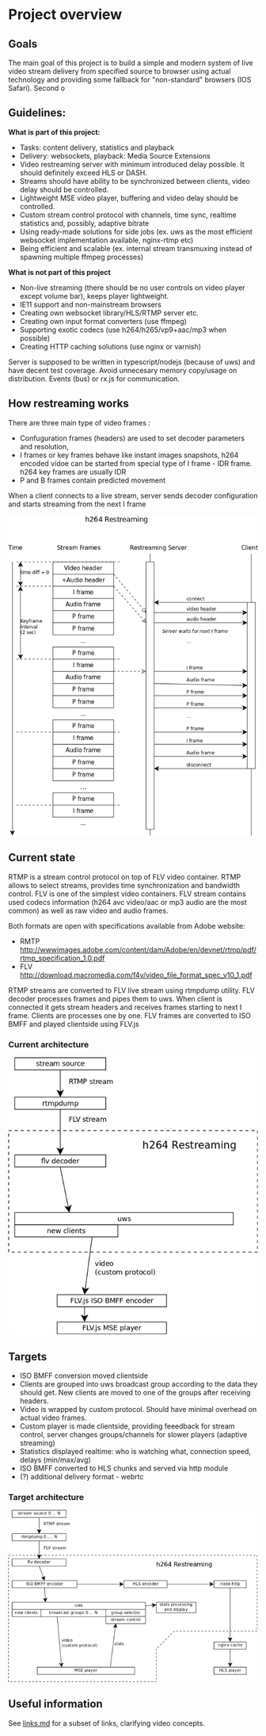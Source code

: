 # Project overview

## Goals

The main goal of this project is to build a simple and modern system of live video stream delivery from specified source to browser using actual technology and providing some fallback for "non-standard" browsers (IOS Safari).
Second o


## Guidelines:

**What is part of this project:**
- Tasks: content delivery, statistics and playback
- Delivery: websockets, playback: Media Source Extensions
- Video restreaming server with minimum introduced delay possible. It should definitely exceed HLS or DASH.
- Streams should have ability to be synchronized between clients, video delay should be controlled.
- Lightweight MSE video player, buffering and video delay should be controlled.
- Custom stream control protocol with channels, time sync, realtime statistics and, possibly, adaptive bitrate
- Using ready-made solutions for side jobs (ex. uws as the most efficient websocket implementation available, nginx-rtmp etc)
- Being efficient and scalable (ex. internal stream transmuxing instead of spawning multiple ffmpeg processes)

**What is not part of this project**
- Non-live streaming (there should be no user controls on video player except volume bar), keeps player lightweight.
- IE11 support and non-mainstream browsers
- Creating own websocket library/HLS/RTMP server etc.
- Creating own input format converters (use ffmpeg)
- Supporting exotic codecs (use h264/h265/vp9+aac/mp3 when possible)
- Creating HTTP caching solutions (use nginx or varnish)

Server is supposed to be written in typescript/nodejs (because of uws) and have decent test coverage. Avoid unnecesary memory copy/usage on distribution. Events (bus) or rx.js for communication.


## How restreaming works

There are three main type of video frames :
- Confuguration frames (headers) are used to set decoder parameters and resolution,
- I frames or key frames behave like instant images snapshots, h264 encoded vidoe can be started from special type of I frame - IDR frame. h264 key frames are usually IDR
- P and B frames contain predicted movement

When a client connects to a live stream, server sends decoder configuration and starts streaming from the next I frame

![restreaming diagram](./restreaming.png?raw=true)

## Current state

RTMP is a stream control protocol on top of FLV video container. RTMP allows to select streams, provides time synchronization and bandwidth control. FLV is one of the simplest video containers. FLV stream contains used codecs information (h264 avc video/aac or mp3 audio are the most common) as well as raw video and audio frames.

Both formats are open with specifications available from Adobe website:
- RMTP http://wwwimages.adobe.com/content/dam/Adobe/en/devnet/rtmp/pdf/rtmp_specification_1.0.pdf
- FLV http://download.macromedia.com/f4v/video_file_format_spec_v10_1.pdf


RTMP streams are converted to FLV live stream using rtmpdump utility. FLV decoder processes frames and pipes them to uws. When client is connected it gets stream headers and receives frames starting to next I frame. Clients are processes one by one.
FLV frames are converted to ISO BMFF and played clientside using FLV.js

### Current architecture
![current architecture](./arch_current.png?raw=true)

## Targets
- ISO BMFF conversion moved clientside
- Clients are grouped into uws broadcast group according to the data they should get. New clients are moved to one of the groups after receiving headers.
- Video is wrapped by custom protocol. Should have minimal overhead on actual video frames.
- Custom player is made clientside, providing feeedback for stream control, server changes groups/channels for slower players (adaptive streaming)
- Statistics displayed realtime: who is watching what, connection speed, delays (min/max/avg)
- ISO BMFF converted to HLS chunks and served via http module
- (?) additional delivery format - webrtc

### Target architecture
![architecture](./architecture.png?raw=true)

## Useful information

See [links.md](./links.md) for a subset of links, clarifying video concepts.